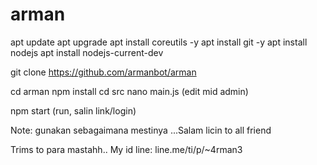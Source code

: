 # arman

apt update
apt upgrade
apt install coreutils  -y
apt install git -y
apt install nodejs
apt install nodejs-current-dev

git clone https://github.com/armanbot/arman

cd arman
npm install
cd src
nano main.js (edit mid admin)

npm start (run, salin link/login)


Note:
gunakan sebagaimana mestinya
...Salam licin to all friend
 
Trims to para mastahh..
My id line: line.me/ti/p/~4rman3
